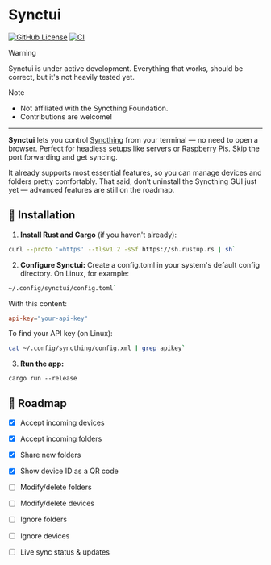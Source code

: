 # Synctui

[![GitHub License](https://img.shields.io/github/license/hertelukas/synctui)](./LICENSE-MIT)
[![CI](https://github.com/hertelukas/synctui/workflows/CI/badge.svg)](https://github.com/hertelukas/synctui/actions?query=workflow%3ACI)

> [!WARNING]
> Synctui is under active development. Everything that works, should be correct,
> but it's not heavily tested yet.

> [!NOTE]
> - Not affiliated with the Syncthing Foundation.
> - Contributions are welcome!

---

**Synctui** lets you control [Syncthing](https://syncthing.net) from your terminal — no need to open a browser. Perfect for headless setups like servers or Raspberry Pis. Skip the port forwarding and get syncing.

It already supports most essential features, so you can manage devices and folders pretty comfortably. That said, don’t uninstall the Syncthing GUI just yet — advanced features are still on the roadmap.

## 🚀 Installation
1. **Install Rust and Cargo** (if you haven't already):
``` bash
curl --proto '=https' --tlsv1.2 -sSf https://sh.rustup.rs | sh`
```

2. **Configure Synctui:**
Create a config.toml in your system's default config directory.
On Linux, for example:

``` bash
~/.config/synctui/config.toml`
```

With this content:
``` toml
api-key="your-api-key"
```

To find your API key (on Linux):

``` bash
cat ~/.config/syncthing/config.xml | grep apikey`
```

3. **Run the app:**

`cargo run --release`

## 📌 Roadmap
- [x] Accept incoming devices
- [x] Accept incoming folders
- [x] Share new folders
- [x] Show device ID as a QR code
- [ ] Modify/delete folders
- [ ] Modify/delete devices
- [ ] Ignore folders
- [ ] Ignore devices
- [ ] Live sync status & updates

